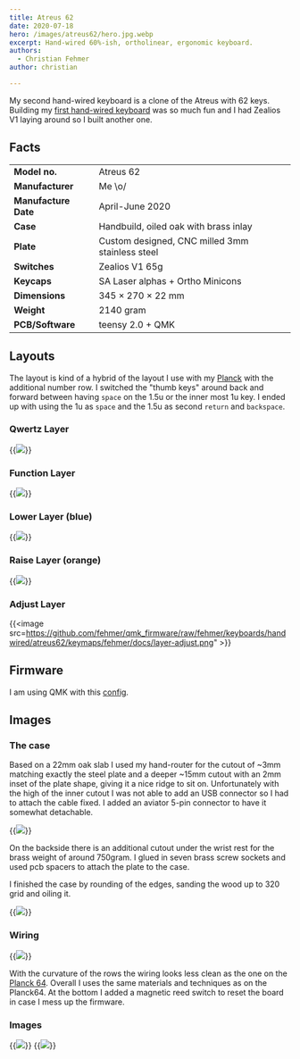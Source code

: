 ```yaml
---
title: Atreus 62
date: 2020-07-18
hero: /images/atreus62/hero.jpg.webp
excerpt: Hand-wired 60%-ish, ortholinear, ergonomic keyboard.
authors:
  - Christian Fehmer
author: christian

---
```


My second hand-wired keyboard is a clone of the Atreus with 62 keys. Building my [first hand-wired keyboard](https://keebs.fehmer.info/post/2020-04-06-planck64/) was so much fun and I had Zealios V1 laying around so I built another one.

## Facts 

| | |
|---------------------|-----------------------------------------------------------------------------------------------|
| **Model no.** | Atreus 62 |
| **Manufacturer** | Me \o/ |
| **Manufacture Date** | April-June 2020 |
| **Case** | Handbuild, oiled oak with brass inlay |
| **Plate** | Custom designed, CNC milled 3mm stainless steel |
| **Switches** | Zealios V1 65g |
| **Keycaps** | SA Laser alphas + Ortho Minicons|
| **Dimensions** | 345 × 270 × 22 mm |
| **Weight** | 2140 gram |
| **PCB/Software** | teensy 2.0 + QMK |


## Layouts

The layout is kind of a hybrid of the layout I use with my [Planck](https://keebs.fehmer.info/post/2020-04-05-planck/#layouts) with the additional number row. I switched the "thumb keys" around back and forward between having `space` on the 1.5u or the inner most 1u key. I ended up with using the 1u as `space` and the 1.5u as second `return` and `backspace`.


### Qwertz Layer

{{<image src="https://github.com/fehmer/qmk_firmware/raw/fehmer/keyboards/handwired/atreus62/keymaps/fehmer/docs/layer-qwertz.png" >}}

### Function Layer

{{<image src="https://github.com/fehmer/qmk_firmware/raw/fehmer/keyboards/handwired/atreus62/keymaps/fehmer/docs/layer-fn1.png" >}}

### Lower Layer (blue)

{{<image src="https://github.com/fehmer/qmk_firmware/raw/fehmer/keyboards/handwired/atreus62/keymaps/fehmer/docs/layer-lower.png" >}}

### Raise Layer (orange)

{{<image src="https://github.com/fehmer/qmk_firmware/raw/fehmer/keyboards/handwired/atreus62/keymaps/fehmer/docs/layer-raise.png" >}}


### Adjust Layer

{{<image src=https://github.com/fehmer/qmk_firmware/raw/fehmer/keyboards/handwired/atreus62/keymaps/fehmer/docs/layer-adjust.png" >}}


## Firmware

I am using QMK with this [config](https://github.com/fehmer/qmk_firmware/tree/fehmer/keyboards/handwired/atreus62/keymaps/fehmer).

## Images

### The case

Based on a 22mm oak slab I used my hand-router for the  cutout of ~3mm matching exactly the steel plate and a deeper ~15mm cutout with an 2mm inset of the plate shape, giving it a nice ridge to sit on. Unfortunately with the high of the inner cutout I was not able to add an USB connector so I had to attach the cable fixed. I added an aviator 5-pin connector to have it somewhat detachable. 

{{<image src="images/atreus62/2.jpg.webp" >}}

On the backside there is an additional cutout under the wrist rest for the brass weight of around 750gram. I glued in seven brass screw sockets and used pcb spacers to attach the plate to the case. 

I finished the case by rounding of the edges, sanding the wood up to 320 grid and oiling it.


{{<image src="images/atreus62/3.jpg.webp" >}}


### Wiring

{{<image src="images/atreus62/wiring.svg" >}}

With the curvature of the rows the wiring looks less clean as the one on the [Planck 64](https://keebs.fehmer.info/post/2020-04-06-planck64/#wiring). Overall I uses the same materials and techniques as on the Planck64. At the bottom I added a magnetic reed switch to reset the board in case I mess up the firmware.


### Images

{{<image src="images/atreus62/4.jpg.webp" >}}
{{<image src="images/atreus62/1.jpg.webp" >}}